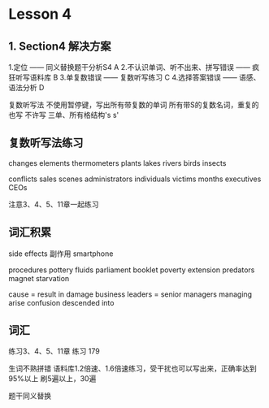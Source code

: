 # Lesson 4


## 1. Section4 解决方案

1.定位 —— 同义替换题干分析S4   A
2.不认识单词、听不出来、拼写错误 —— 疯狂听写语料库    B
3.单复数错误 —— 复数听写练习   C
4.选择答案错误 —— 语感、语法分析  D

复数听写法
不使用暂停键，写出所有带复数的单词
所有带S的复数名词，重复的也写
不许写  三单、所有格结构's s'

## 复数听写法练习

changes
elements
thermometers
plants
lakes
rivers
birds
insects

conflicts
sales
scenes
administrators
individuals
victims
months
executives 
CEOs

注意3、4、5、11章一起练习

## 词汇积累

side effects  副作用
smartphone

procedures
pottery
fluids
parliament
booklet
poverty
extension
predators
magnet
starvation

cause = result in damage
business leaders = senior managers
managing
arise
confusion
descended into


## 词汇

练习3、4、5、11章
练习 179

生词不熟拼错
语料库1.2倍速、1.6倍速练习，受干扰也可以写出来，正确率达到95%以上
刷5遍以上，30遍

题干同义替换
